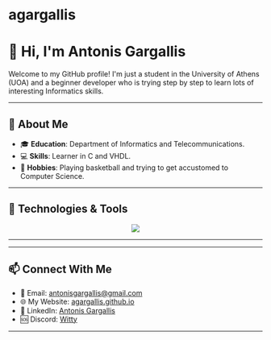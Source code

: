 # agargallis
# 👋 Hi, I'm Antonis Gargallis

Welcome to my GitHub profile! I'm just a student in the University of Athens (UOA) and a beginner developer who is trying step by step to learn lots of interesting Informatics skills.

---

## 🌟 About Me
- 🎓 **Education**: Department of Informatics and Telecommunications.
- 💻 **Skills**: Learner in C and VHDL.
- 🎯 **Hobbies**: Playing basketball and trying to get accustomed to Computer Science.

---

## 🔧 Technologies & Tools
<p align="center">
  <a href="https://skillicons.dev">
    <img src="https://skillicons.dev/icons?i=c,vscode" />
  </a>
</p>

---

---

## 📫 Connect With Me
- 📧 Email: [antonisgargallis@gmail.com](mailto:antonisgargallis@gmail..com)
- 🌐 My Website: [agargallis.github.io](https://agargallis.github.io)
- 💼 LinkedIn: [Antonis Gargallis](https://gr.linkedin.com/in/antonis-gargallis-0713ba326)
- 🆘 Discord: [Witty](https://discord.com/agargallis)

---

